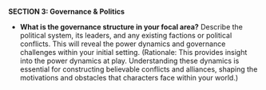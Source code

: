 
**SECTION 3: Governance & Politics**
- **What is the governance structure in your focal area?** Describe the political system, its leaders, and any existing factions or political conflicts. This will reveal the power dynamics and governance challenges within your initial setting. (Rationale: This provides insight into the power dynamics at play. Understanding these dynamics is essential for constructing believable conflicts and alliances, shaping the motivations and obstacles that characters face within your world.)